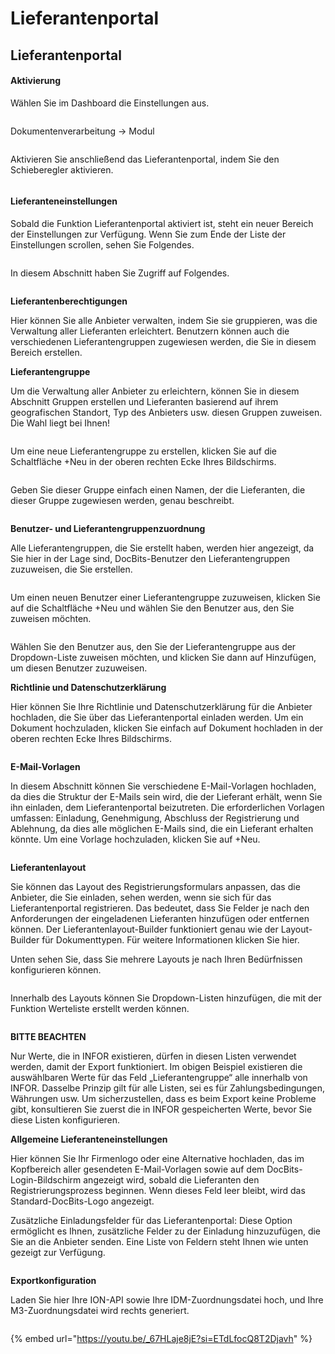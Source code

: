 # Lieferantenportal

## Lieferantenportal

#### Aktivierung <a href="#activation" id="activation"></a>

Wählen Sie im Dashboard die Einstellungen aus.

<figure><img src="../../.gitbook/assets/supplier-portal1.avif" alt=""><figcaption></figcaption></figure>

Dokumentenverarbeitung → Modul

<figure><img src="../../.gitbook/assets/supplier-portal2.webp" alt=""><figcaption></figcaption></figure>

Aktivieren Sie anschließend das Lieferantenportal, indem Sie den Schieberegler aktivieren.

<figure><img src="../../.gitbook/assets/supplier-portal3.png" alt=""><figcaption></figcaption></figure>

#### Lieferanteneinstellungen <a href="#supplier-settings" id="supplier-settings"></a>

Sobald die Funktion Lieferantenportal aktiviert ist, steht ein neuer Bereich der Einstellungen zur Verfügung. Wenn Sie zum Ende der Liste der Einstellungen scrollen, sehen Sie Folgendes.

<figure><img src="../../.gitbook/assets/supplier-portal4.webp" alt=""><figcaption></figcaption></figure>

In diesem Abschnitt haben Sie Zugriff auf Folgendes.

<figure><img src="../../.gitbook/assets/supplier-portal5.avif" alt=""><figcaption></figcaption></figure>

**Lieferantenberechtigungen**

Hier können Sie alle Anbieter verwalten, indem Sie sie gruppieren, was die Verwaltung aller Lieferanten erleichtert. Benutzern können auch die verschiedenen Lieferantengruppen zugewiesen werden, die Sie in diesem Bereich erstellen.

**Lieferantengruppe**

Um die Verwaltung aller Anbieter zu erleichtern, können Sie in diesem Abschnitt Gruppen erstellen und Lieferanten basierend auf ihrem geografischen Standort, Typ des Anbieters usw. diesen Gruppen zuweisen. Die Wahl liegt bei Ihnen!

<figure><img src="../../.gitbook/assets/supplier-portal6.avif" alt=""><figcaption></figcaption></figure>

Um eine neue Lieferantengruppe zu erstellen, klicken Sie auf die Schaltfläche +Neu in der oberen rechten Ecke Ihres Bildschirms.

<figure><img src="../../.gitbook/assets/supplier-portal7.avif" alt=""><figcaption></figcaption></figure>

Geben Sie dieser Gruppe einfach einen Namen, der die Lieferanten, die dieser Gruppe zugewiesen werden, genau beschreibt.

<figure><img src="../../.gitbook/assets/supplier-portal8.png" alt=""><figcaption></figcaption></figure>

**Benutzer- und Lieferantengruppenzuordnung**

Alle Lieferantengruppen, die Sie erstellt haben, werden hier angezeigt, da Sie hier in der Lage sind, DocBits-Benutzer den Lieferantengruppen zuzuweisen, die Sie erstellen.

<figure><img src="../../.gitbook/assets/supplier-portal9.avif" alt=""><figcaption></figcaption></figure>

Um einen neuen Benutzer einer Lieferantengruppe zuzuweisen, klicken Sie auf die Schaltfläche +Neu und wählen Sie den Benutzer aus, den Sie zuweisen möchten.

<figure><img src="../../.gitbook/assets/supplier-portal10.avif" alt=""><figcaption></figcaption></figure>

Wählen Sie den Benutzer aus, den Sie der Lieferantengruppe aus der Dropdown-Liste zuweisen möchten, und klicken Sie dann auf Hinzufügen, um diesen Benutzer zuzuweisen.

**Richtlinie und Datenschutzerklärung**

Hier können Sie Ihre Richtlinie und Datenschutzerklärung für die Anbieter hochladen, die Sie über das Lieferantenportal einladen werden. Um ein Dokument hochzuladen, klicken Sie einfach auf Dokument hochladen in der oberen rechten Ecke Ihres Bildschirms.

<figure><img src="../../.gitbook/assets/supplier-portal11.webp" alt=""><figcaption></figcaption></figure>

**E-Mail-Vorlagen**

In diesem Abschnitt können Sie verschiedene E-Mail-Vorlagen hochladen, da dies die Struktur der E-Mails sein wird, die der Lieferant erhält, wenn Sie ihn einladen, dem Lieferantenportal beizutreten. Die erforderlichen Vorlagen umfassen: Einladung, Genehmigung, Abschluss der Registrierung und Ablehnung, da dies alle möglichen E-Mails sind, die ein Lieferant erhalten könnte. Um eine Vorlage hochzuladen, klicken Sie auf +Neu.

<figure><img src="../../.gitbook/assets/supplier-portal12.avif" alt=""><figcaption></figcaption></figure>

**Lieferantenlayout**

Sie können das Layout des Registrierungsformulars anpassen, das die Anbieter, die Sie einladen, sehen werden, wenn sie sich für das Lieferantenportal registrieren. Das bedeutet, dass Sie Felder je nach den Anforderungen der eingeladenen Lieferanten hinzufügen oder entfernen können. Der Lieferantenlayout-Builder funktioniert genau wie der Layout-Builder für Dokumenttypen. Für weitere Informationen klicken Sie hier.

Unten sehen Sie, dass Sie mehrere Layouts je nach Ihren Bedürfnissen konfigurieren können.

<figure><img src="../../.gitbook/assets/supplier-portal13.avif" alt=""><figcaption></figcaption></figure>

Innerhalb des Layouts können Sie Dropdown-Listen hinzufügen, die mit der Funktion Werteliste erstellt werden können.

<figure><img src="../../.gitbook/assets/supplier-portal14.webp" alt=""><figcaption></figcaption></figure>

**BITTE BEACHTEN**

Nur Werte, die in INFOR existieren, dürfen in diesen Listen verwendet werden, damit der Export funktioniert. Im obigen Beispiel existieren die auswählbaren Werte für das Feld „Lieferantengruppe“ alle innerhalb von INFOR. Dasselbe Prinzip gilt für alle Listen, sei es für Zahlungsbedingungen, Währungen usw. Um sicherzustellen, dass es beim Export keine Probleme gibt, konsultieren Sie zuerst die in INFOR gespeicherten Werte, bevor Sie diese Listen konfigurieren.

**Allgemeine Lieferanteneinstellungen**

Hier können Sie Ihr Firmenlogo oder eine Alternative hochladen, das im Kopfbereich aller gesendeten E-Mail-Vorlagen sowie auf dem DocBits-Login-Bildschirm angezeigt wird, sobald die Lieferanten den Registrierungsprozess beginnen. Wenn dieses Feld leer bleibt, wird das Standard-DocBits-Logo angezeigt.

Zusätzliche Einladungsfelder für das Lieferantenportal: Diese Option ermöglicht es Ihnen, zusätzliche Felder zu der Einladung hinzuzufügen, die Sie an die Anbieter senden. Eine Liste von Feldern steht Ihnen wie unten gezeigt zur Verfügung.

<figure><img src="../../.gitbook/assets/supplier-portal15.png" alt=""><figcaption></figcaption></figure>

**Exportkonfiguration**

Laden Sie hier Ihre ION-API sowie Ihre IDM-Zuordnungsdatei hoch, und Ihre M3-Zuordnungsdatei wird rechts generiert.

<figure><img src="../../.gitbook/assets/supplier-portal16.webp" alt=""><figcaption></figcaption></figure>

{% embed url="https://youtu.be/_67HLaje8jE?si=ETdLfocQ8T2Djavh" %}
